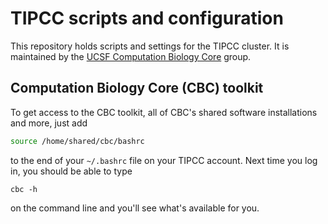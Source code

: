 # TIPCC scripts and configuration 

This repository holds scripts and settings for the TIPCC cluster.  It is maintained by the [UCSF Computation Biology Core](http://cbc.ucsf.edu) group.

## Computation Biology Core (CBC) toolkit
To get access to the CBC toolkit, all of CBC's shared software installations and more, just add
```bash
source /home/shared/cbc/bashrc
```
to the end of your `~/.bashrc` file on your TIPCC account.  Next time you log in, you should be able to type
```
cbc -h
```
on the command line and you'll see what's available for you.
